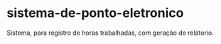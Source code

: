 # sistema-de-ponto-eletronico

Sistema, para registro de horas trabalhadas, com geração de relátorio.
